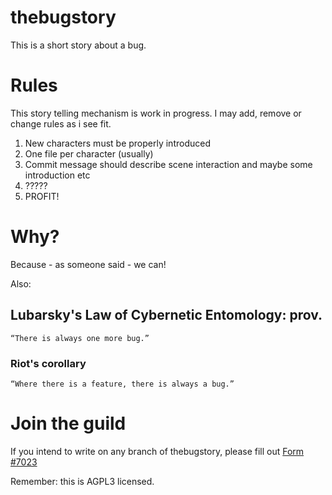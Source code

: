 # thebugstory
This is a short story about a bug.

# Rules

This story telling mechanism is work in progress. I may add, remove or change rules as i see fit.

1. New characters must be properly introduced
2. One file per character (usually)
3. Commit message should describe scene interaction and maybe some introduction etc
4. ?????
5. PROFIT!

# Why?

Because - as someone said - we can!

Also:

## Lubarsky's Law of Cybernetic Entomology: prov.

    “There is always one more bug.”
    
### Riot's corollary

    “Where there is a feature, there is always a bug.”

# Join the guild

If you intend to write on any branch of thebugstory, please fill out [Form #7023](https://github.com/ri0t/thebugstory/issues/new?template=writer-s-guild-application.md)

Remember: this is AGPL3 licensed.
